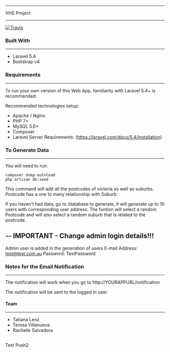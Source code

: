 ********************
VHS Project
********************
[![Travis](https://travis-ci.org/CodeforAustralia/vhs.svg?branch=master)]()

### Built With
********************
<ul>
    <li>Laravel 5.4</li>
    <li>Bootstrap v4</li>
</ul>

### Requirements
********************
To run your own version of this Web App, familiarity with Laravel 5.4+ is recommended.

Recommended technologies setup:
<ul>
    <li>Apache / Nginx</li>
    <li>PHP 7+</li>
    <li>MySQL 5.6+</li>
    <li>Composer</li>
    <li>Laravel Server Requirements: (<a href="https://laravel.com/docs/5.4/installation" target="_blank">https://laravel.com/docs/5.4/installation</a>)</li>
</ul>

### To Generate Data
********************
You will need to run:
```
composer dump-autoload
php artisan db:seed
```

This command will add all the postcodes of victoria as well as suburbs.
Postcode has a one to many relationship with Suburb.

If you haven't had data, go to /database to generate, it will generate up to 10 users with corresponding user address.
The funtion will select a random Postcode and will also select a random suburb that is related to the postcode.

--
IMPORTANT - Change admin login details!!!
--

Admin user is added in the generation of users
E-mail Address: test@test.com.au
Password: TestPassword

### Notes for the Email Notification
********************

The notification will work when you go to 
http://YOURAPPURL/notification

The notification will be sent to the logged in user.

#### Team
********************
<ul>
    <li>Tatiana Lenz</li>
    <li>Teresa Villanueva</li>
    <li>Rachelle Salvadora</li>
</ul>

##
Test Push2
